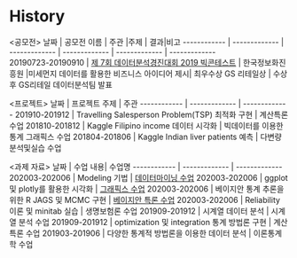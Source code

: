 # History

<공모전>
날짜 | 공모전 이름 | 주관 |주제 | 결과|비고
------------ | ------------- | ------------- | ------------- | ------------- | -------------  
20190723-20190910 | [제 7회 데이터분석경진대회 2019 빅콘테스트](https://github.com/Sadnesstt/Bigcontest) | 한국정보화진흥원 |미세먼지 데이터를 활용한 비즈니스 아이디어 제시| 최우수상 GS 리테일상 | 수상 후 GS리테일 데이터분석팀 발표


<프로젝트>
날짜 | 프로젝트 주제 | 주관
------------ | ------------- | ------------- 
201910-201912 | Travelling Salesperson Problem(TSP) 최적화 구현 | 계산특론 수업
201810-201812 | Kaggle Filipino income 데이터 시각화 | 빅데이터를 이용한 통계 그래픽스 수업
201804-201806 | Kaggle Indian liver patients 예측 | 다변량분석및실습 수업


<과제 자료>
날짜 | 수업 내용| 수업명
------------ | ------------- | ------------- 
202003-202006 | Modeling 기법 | [데이터마이닝 수업](https://github.com/Sadnesstt/datamining)
202003-202006 | ggplot 및 plotly를 활용한 시각화 | [그래픽스 수업](https://github.com/Sadnesstt/kaggle_visualization)
202003-202006 | 베이지안 통계 추론을 위한 R JAGS 및 MCMC 구현 | [베이지안 특론 수업](https://github.com/Sadnesstt/Bayesian)
202003-202006 | Reliability 이론 및 minitab 실습  | 생명보험론 수업
201909-201912 | 시계열 데이터 분석 | 시계열 분석 수업
201909-201912 | optimization 및 integration 통계 방법론 구현 | 계산특론 수업
201903-201906 | 다양한 통계적 방법론을 이용한 데이터 분석 | 이론통계학 수업
